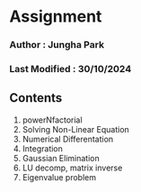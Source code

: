 # Assignment
### Author : Jungha Park
### Last Modified : 30/10/2024
## Contents
1. powerNfactorial
2. Solving Non-Linear Equation
3. Numerical Differentation
4. Integration
5. Gaussian Elimination
6. LU decomp, matrix inverse
7. Eigenvalue problem
